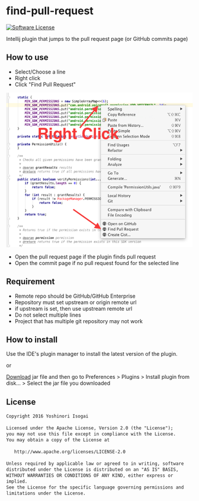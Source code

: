# find-pull-request

[![Software License](https://img.shields.io/badge/license-Apache%202.0-brightgreen.svg)](https://github.com/shiraji/find-pull-request/blob/master/LICENSE)

Intellij plugin that jumps to the pull request page (or GitHub commits page)

## How to use

* Select/Choose a line
* Right click
* Click "Find Pull Request"

![screenshot](website/images/screenshot.png)

* Open the pull request page if the plugin finds pull request
* Open the commit page if no pull request found for the selected line

## Requirement

* Remote repo should be GitHub/GitHub Enterprise
* Repository must set upstream or origin remote url
 * if upstream is set, then use upstream remote url
* Do not select multiple lines
* Project that has multiple git repository may not work

## How to install

Use the IDE's plugin manager to install the latest version of the plugin.

or

[Download](https://github.com/shiraji/find-pull-request/blob/master/find-pull-request.zip?raw=true) jar file and then go to Preferences > Plugins > Install plugin from disk... > Select the jar file you downloaded

## License

```
Copyright 2016 Yoshinori Isogai

Licensed under the Apache License, Version 2.0 (the "License");
you may not use this file except in compliance with the License.
You may obtain a copy of the License at

   http://www.apache.org/licenses/LICENSE-2.0

Unless required by applicable law or agreed to in writing, software
distributed under the License is distributed on an "AS IS" BASIS,
WITHOUT WARRANTIES OR CONDITIONS OF ANY KIND, either express or implied.
See the License for the specific language governing permissions and
limitations under the License.
```
